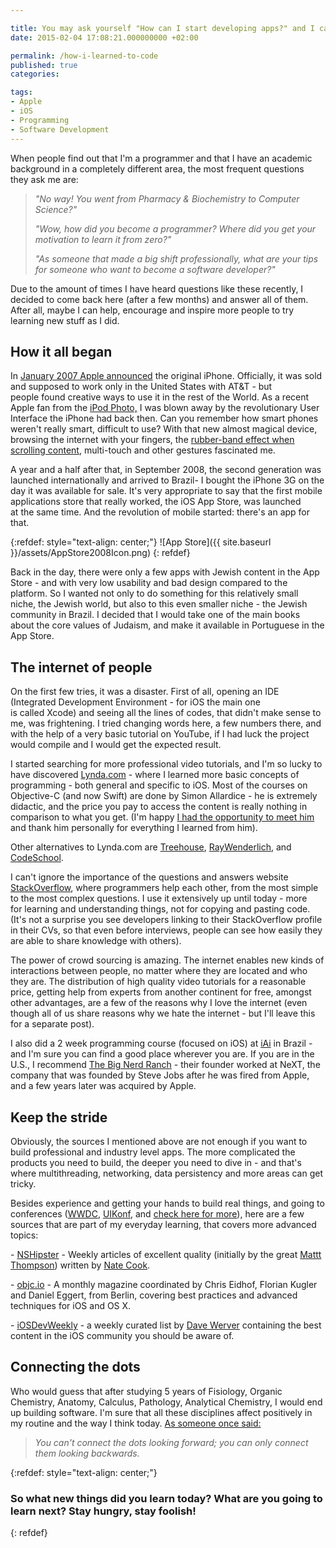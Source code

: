 ```yaml
---

title: You may ask yourself "How can I start developing apps?" and I can answer.
date: 2015-02-04 17:08:21.000000000 +02:00

permalink: /how-i-learned-to-code
published: true
categories:

tags:
- Apple
- iOS
- Programming
- Software Development
---
```

When people find out that I'm a programmer and that I have an academic background in a completely different area, the most frequent questions they ask me are:

> _"No way! You went from Pharmacy & Biochemistry to Computer Science?"_
>
> _"Wow, how did you become a programmer? Where did you get your motivation to learn it from zero?"_
>
> _"As someone that made a big shift professionally, what are your tips for someone who want to become a software developer?"_

Due to the amount of times I have heard questions like these recently, I decided to come back here (after a few months) and answer all of them. After all, maybe I can help, encourage and inspire more people to try learning new stuff as I did.

How it all began
----------------

In [January 2007 Apple announced](https://www.youtube.com/watch?v=vZYlhShD2oQ) the original iPhone. Officially, it was sold and supposed to work only in the United States with AT&T - but people found creative ways to use it in the rest of the World. As a recent Apple fan from the [iPod Photo,](http://images.macworld.com/images/legacy/publications/playlist/images/2004/11/04ipod_front_librarysm.gif) I was blown away by the revolutionary User Interface the iPhone had back then. Can you remember how smart phones weren't really smart, difficult to use? With that new almost magical device, browsing the internet with your fingers, the [rubber-band effect when scrolling content](http://youtu.be/UjuNGpU29Mk?t=5s), multi-touch and other gestures fascinated me.

A year and a half after that, in September 2008, the second generation was launched internationally and arrived to Brazil- I bought the iPhone 3G on the day it was available for sale. It's very appropriate to say that the first mobile applications store that really worked, the iOS App Store, was launched at the same time. And the revolution of mobile started: there's an app for that.

{:refdef: style="text-align: center;"}
![App Store]({{ site.baseurl }}/assets/AppStore2008Icon.png)
{: refdef}

Back in the day, there were only a few apps with Jewish content in the App Store - and with very low usability and bad design compared to the platform. So I wanted not only to do something for this relatively small niche, the Jewish world, but also to this even smaller niche - the Jewish community in Brazil. I decided that I would take one of the main books about the core values of Judaism, and make it available in Portuguese in the App Store.

The internet of people
----------------------

On the first few tries, it was a disaster. First of all, opening an IDE (Integrated Development Environment - for iOS the main one is called Xcode) and seeing all the lines of codes, that didn't make sense to me, was frightening. I tried changing words here, a few numbers there, and with the help of a very basic tutorial on YouTube, if I had luck the project would compile and I would get the expected result.

I started searching for more professional video tutorials, and I'm so lucky to have discovered [Lynda.com](http://www.Lynda.com) \- where I learned more basic concepts of programming - both general and specific to iOS. Most of the courses on Objective-C (and now Swift) are done by Simon Allardice - he is extremely didactic, and the price you pay to access the content is really nothing in comparison to what you get. (I'm happy [I had the opportunity to meet him](https://twitter.com/natanrolnik/status/345615360210382848) and thank him personally for everything I learned from him).

Other alternatives to Lynda.com are [Treehouse](http://teamtreehouse.com), [RayWenderlich](http://www.raywenderlich.com), and [CodeSchool](http://www.CodeSchool.com).

I can't ignore the importance of the questions and answers website [StackOverflow](http://stackoverflow.com), where programmers help each other, from the most simple to the most complex questions. I use it extensively up until today - more for learning and understanding things, not for copying and pasting code. (It's not a surprise you see developers linking to their StackOverflow profile in their CVs, so that even before interviews, people can see how easily they are able to share knowledge with others).

The power of crowd sourcing is amazing. The internet enables new kinds of interactions between people, no matter where they are located and who they are. The distribution of high quality video tutorials for a reasonable price, getting help from experts from another continent for free, amongst other advantages, are a few of the reasons why I love the internet (even though all of us share reasons why we hate the internet - but I'll leave this for a separate post).

I also did a 2 week programming course (focused on iOS) at [iAi](www.iai.art.br) in Brazil - and I'm sure you can find a good place wherever you are. If you are in the U.S., I recommend [The Big Nerd Ranch](http://www.bignerdranch.com) \- their founder worked at NeXT, the company that was founded by Steve Jobs after he was fired from Apple, and a few years later was acquired by Apple.

Keep the stride
---------------

Obviously, the sources I mentioned above are not enough if you want to build professional and industry level apps. The more complicated the products you need to build, the deeper you need to dive in - and that's where multithreading, networking, data persistency and more areas can get tricky.

Besides experience and getting your hands to build real things, and going to conferences ([WWDC](https://developer.apple.com/wwdc/), [UIKonf](www.uikonf.com), and [check here for more](http://www.raywenderlich.com/93886/top-10-ios-conferences-in-2015)), here are a few sources that are part of my everyday learning, that covers more advanced topics:

\- [NSHipster](http://www.NSHipster.com) \- Weekly articles of excellent quality (initially by the great [Mattt Thompson](https://twitter.com/mattt)) written by [Nate Cook](https://twitter.com/nnnnnnnn).

\- [objc.io](www.objc.io) \- A monthly magazine coordinated by Chris Eidhof, Florian Kugler and Daniel Eggert, from Berlin, covering best practices and advanced techniques for iOS and OS X.

\- [iOSDevWeekly](https://iosdevweekly.com) \- a weekly curated list by [Dave Werver](https://twitter.com/daveverwer) containing the best content in the iOS community you should be aware of.

Connecting the dots
-------------------

Who would guess that after studying 5 years of Fisiology, Organic Chemistry, Anatomy, Calculus, Pathology, Analytical Chemistry, I would end up building software. I'm sure that all these disciplines affect positively in my routine and the way I think today. [As someone once said:](https://www.youtube.com/watch?v=UF8uR6Z6KLc)

> _You can't connect the dots looking forward; you can only connect them looking backwards._

{:refdef: style="text-align: center;"}
### So what new things did you learn today? What are you going to learn next? **Stay hungry, stay foolish!**
{: refdef}
